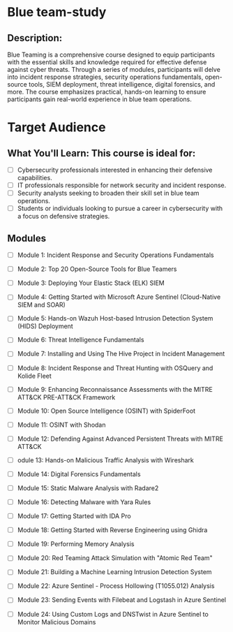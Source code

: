 ﻿# Blue team-study

## Description:
Blue Teaming is a comprehensive course designed to equip participants with the essential skills and knowledge required for effective defense against cyber threats. Through a series of modules, participants will delve into incident response strategies, security operations fundamentals, open-source tools, SIEM deployment, threat intelligence, digital forensics, and more. The course emphasizes practical, hands-on learning to ensure participants gain real-world experience in blue team operations.
# Target Audience

## What You'll Learn: This course is ideal for:

- [ ] Cybersecurity professionals interested in enhancing their defensive capabilities.
- [ ] IT professionals responsible for network security and incident response.
- [ ] Security analysts seeking to broaden their skill set in blue team operations.
- [ ] Students or individuals looking to pursue a career in cybersecurity with a focus on defensive strategies.

## Modules
- [ ] Module 1: Incident Response and Security Operations Fundamentals
- [ ] Module 2: Top 20 Open-Source Tools for Blue Teamers
- [ ] Module 3: Deploying Your Elastic Stack (ELK) SIEM
- [ ] Module 4: Getting Started with Microsoft Azure Sentinel (Cloud-Native SIEM and SOAR)
- [ ] Module 5: Hands-on Wazuh Host-based Intrusion Detection System (HIDS) Deployment
- [ ] Module 6: Threat Intelligence Fundamentals
- [ ] Module 7: Installing and Using The Hive Project in Incident Management
- [ ] Module 8: Incident Response and Threat Hunting with OSQuery and Kolide Fleet
- [ ] Module 9: Enhancing Reconnaissance Assessments with the MITRE ATT&CK PRE-ATT&CK Framework
- [ ] Module 10: Open Source Intelligence (OSINT) with SpiderFoot
- [ ] Module 11: OSINT with Shodan
- [ ] Module 12: Defending Against Advanced Persistent Threats with MITRE ATT&CK
- [ ] odule 13: Hands-on Malicious Traffic Analysis with Wireshark
- [ ] Module 14: Digital Forensics Fundamentals
- [ ] Module 15: Static Malware Analysis with Radare2
- [ ] Module 16: Detecting Malware with Yara Rules
- [ ] Module 17: Getting Started with IDA Pro
- [ ] Module 18: Getting Started with Reverse Engineering using Ghidra
- [ ] Module 19: Performing Memory Analysis
- [ ] Module 20: Red Teaming Attack Simulation with "Atomic Red Team"
- [ ] Module 21: Building a Machine Learning Intrusion Detection System
- [ ] Module 22: Azure Sentinel - Process Hollowing (T1055.012) Analysis
- [ ] Module 23: Sending Events with Filebeat and Logstash in Azure Sentinel
- [ ] Module 24: Using Custom Logs and DNSTwist in Azure Sentinel to Monitor Malicious Domains

